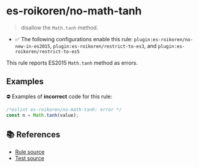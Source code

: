 # es-roikoren/no-math-tanh
> disallow the `Math.tanh` method.

- ✅ The following configurations enable this rule: `plugin:es-roikoren/no-new-in-es2015`, `plugin:es-roikoren/restrict-to-es3`, and `plugin:es-roikoren/restrict-to-es5`

This rule reports ES2015 `Math.tanh` method as errors.

## Examples

⛔ Examples of **incorrect** code for this rule:

```js
/*eslint es-roikoren/no-math-tanh: error */
const n = Math.tanh(value);
```

## 📚 References

- [Rule source](https://github.com/roikoren755/eslint-plugin-es/blob/v0.0.3/src/rules/no-math-tanh.ts)
- [Test source](https://github.com/roikoren755/eslint-plugin-es/blob/v0.0.3/tests/src/rules/no-math-tanh.ts)
